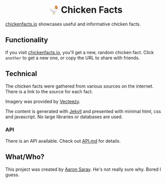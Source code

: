 <h1 style="text-align: center"><img src="./logo.png" alt="a chicken" style="height: 2rem; vertical-align: sub"> Chicken Facts</h1>

[chickenfacts.io](https://chickenfacts.io) showcases useful and informative chicken facts.

## Functionality

If you visit [chickenfacts.io](https://chickenfacts.io), you'll get a new, random chicken fact. Click `another` to get a new one, or copy the URL to share with friends.

## Technical

The chicken facts were gathered from various sources on the internet. There is a link to the source for each fact.

Imagery was provided by [Vecteezy](https://www.vecteezy.com).

The content is generated with [Jekyll](https://jekyllrb.com) and presented with minimal html, css and javascript. No large libraries or databases are used.

### API

There is an API available. Check out [API.md](./API.md) for details.

## What/Who?

This project was created by [Aaron Saray](https://aaronsaray.com). He's not really sure why. Bored I guess.
